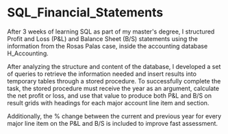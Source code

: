 # SQL_Financial_Statements

After 3 weeks of learning SQL as part of my master's degree, I structured Profit and Loss (P&L) and Balance Sheet (B/S) statements using the information from the Rosas Palas case, inside the accounting database H_Accounting. 

After analyzing the structure and content of the database, I developed a set of queries to retrieve the information needed and insert results into temporary tables through a stored procedure. To successfully complete the task, the stored procedure must receive the year as an argument, calculate the net profit or loss, and use that value to produce both P&L and B/S on result grids with headings for each major account line item and section. 

Additionally, the % change between the current and previous year for every major line item on the P&L and B/S is included to improve fast assessment. 
